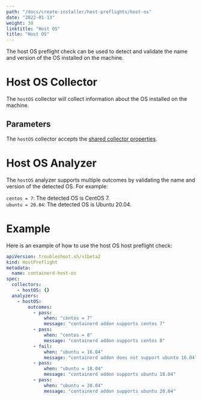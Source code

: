 ```yaml
---
path: "/docs/create-installer/host-preflights/host-os"
date: "2022-01-13"
weight: 30
linktitle: "Host OS"
title: "Host OS"
---
```

 
The host OS preflight check can be used to detect and validate the name and version of the OS installed on the machine.

# Host OS Collector

The `hostOS` collector will collect information about the OS installed on the machine.

## Parameters

The `hostOS` collector accepts the [shared collector properties](https://troubleshoot.sh/docs/collect/collectors/#shared-properties).

# Host OS Analyzer

The `hostOS` analyzer supports multiple outcomes by validating the name and version of the detected OS. For example:

`centos = 7`: The detected OS is CentOS 7.<br/>
`ubuntu = 20.04`: The detected OS is Ubuntu 20.04.

# Example

Here is an example of how to use the host OS host preflight check:

```yaml
apiVersion: troubleshoot.sh/v1beta2
kind: HostPreflight
metadata:
  name: containerd-host-os
spec:
  collectors:
    - hostOS: {}
  analyzers:
    - hostOS:
        outcomes:
          - pass:
              when: "centos = 7"
              message: "containerd addon supports centos 7"
          - pass:
              when: "centos = 8"
              message: "containerd addon supports centos 8"
          - fail:
              when: "ubuntu = 16.04"
              message: "containerd addon does not support ubuntu 16.04"
          - pass:
              when: "ubuntu = 18.04"
              message: "containerd addon supports ubuntu 18.04"
          - pass:
              when: "ubuntu = 20.04"
              message: "containerd addon supports ubuntu 20.04"
```
